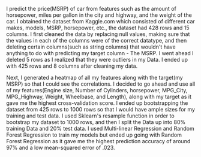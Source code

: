  I predict the price(MSRP) of car from features such as the amount of horsepower, miles per gallon in the city and highway, and the weight
of the car. I obtained the dataset from Kaggle.com which consisted of different car makes, models, MSRP, horsepower, etc., the dataset had 428 rows and 15 columns. I first cleaned the data by replacing null values, making sure that the values in each of the columns were of the correct datatype, and then deleting certain columns(such as string columns) that wouldn't have anything to do with predicting my target column - The MSRP. I went ahead I deleted 5 rows as I realized that they were outliers in my Data. I ended up with 425 rows and 8 columns after cleaning my data. 

Next, I generated a heatmap of all my features along with the target(my MSRP) so that I could see the correlations. I decided to go ahead and use all of my features(Engine size, Number of Cylinders, horsepower, MPG_City, MPG_Highway, Weight, Wheelbase, and Length), along with my target as it gave me the highest cross-validation score. I ended up bootstrapping the dataset from 425 rows to 1000 rows so that I would have ample sizes for my training and test data. I used Sklearn's resample function in order to bootstrap my dataset to 1000 rows, and then I split the Data up into 80% training Data and 20% test data. I used Multi-linear Regression and Random Forest Regression to train my models but ended up going with Random Forest Regression as it gave me the highest prediction accuracy of around 97% and a low mean-squared error of .023. 




